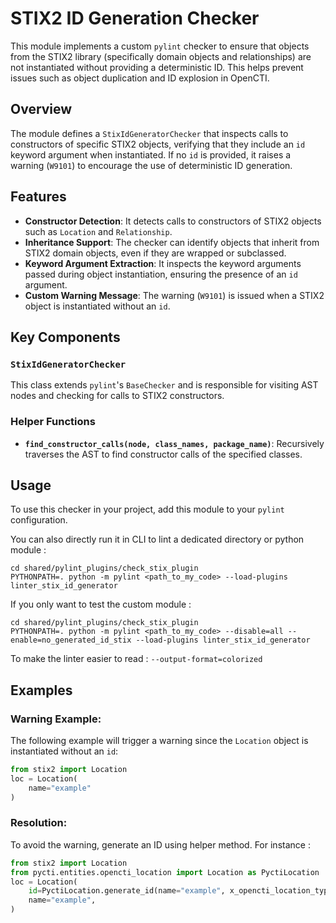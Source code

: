 # STIX2 ID Generation Checker

This module implements a custom `pylint` checker to ensure that objects from the STIX2 library (specifically domain objects and relationships) are not instantiated without providing a deterministic ID. This helps prevent issues such as object duplication and ID explosion in OpenCTI.

## Overview

The module defines a `StixIdGeneratorChecker` that inspects calls to constructors of specific STIX2 objects, verifying that they include an `id` keyword argument when instantiated. If no `id` is provided, it raises a warning (`W9101`) to encourage the use of deterministic ID generation.

## Features

- **Constructor Detection**: It detects calls to constructors of STIX2 objects such as `Location` and `Relationship`.
- **Inheritance Support**: The checker can identify objects that inherit from STIX2 domain objects, even if they are wrapped or subclassed.
- **Keyword Argument Extraction**: It inspects the keyword arguments passed during object instantiation, ensuring the presence of an `id` argument.
- **Custom Warning Message**: The warning (`W9101`) is issued when a STIX2 object is instantiated without an `id`.

## Key Components

### `StixIdGeneratorChecker`

This class extends `pylint`'s `BaseChecker` and is responsible for visiting AST nodes and checking for calls to STIX2 constructors.

### Helper Functions

- **`find_constructor_calls(node, class_names, package_name)`**: Recursively traverses the AST to find constructor calls of the specified classes.

## Usage

To use this checker in your project, add this module to your `pylint` configuration.

You can also directly run it in CLI to lint a dedicated directory or python module : 
```shell
cd shared/pylint_plugins/check_stix_plugin
PYTHONPATH=. python -m pylint <path_to_my_code> --load-plugins linter_stix_id_generator
```
If you only want to test the custom module :
```shell
cd shared/pylint_plugins/check_stix_plugin
PYTHONPATH=. python -m pylint <path_to_my_code> --disable=all --enable=no_generated_id_stix --load-plugins linter_stix_id_generator
```

To make the linter easier to read :
`--output-format=colorized`
## Examples

### Warning Example: 
The following example will trigger a warning since the `Location` object is instantiated without an `id`:
```python
from stix2 import Location
loc = Location(
    name="example"
)
```

### Resolution:
To avoid the warning, generate an ID using helper method. For instance :
```python
from stix2 import Location
from pycti.entities.opencti_location import Location as PyctiLocation
loc = Location(
    id=PyctiLocation.generate_id(name="example", x_opencti_location_type="City"),
    name="example",
)
```
